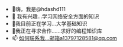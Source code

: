 - 👋嗨，我是@hdashd111
- 👀 我有兴趣...学习网络安全方面的知识
- 🌱我目前正在学习...大学基础知识
- 💞️我正在寻求合作......求好的编程知识库
- 📫 如何联系我...邮箱a13797128581@qq.com

<!---
hdashd111/hdashd111 是一个 ✨ 特殊 ✨ 存储库，因为它的“README.md”（此文件）出现在您的 GitHub 个人资料上。
您可以点击预览链接来查看您的更改。
--->
